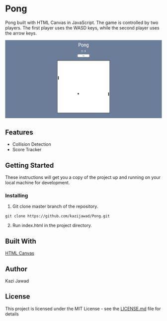 # Pong
Pong built with HTML Canvas in JavaScript. The game is controlled by two players. The first player uses the WASD keys, while the second player uses the arrow keys.

![Preview](https://github.com/kazijawad/Pong/blob/master/assets/preview.jpg)

## Features
- Collision Detection
- Score Tracker

## Getting Started
These instructions will get you a copy of the project up and running on your local machine for development.

### Installing
1. Git clone master branch of the repository.

```
git clone https://github.com/kazijawad/Pong.git
```

2. Run index.html in the project directory.

## Built With
[HTML Canvas](https://developer.mozilla.org/en-US/docs/Web/API/Canvas_API)

## Author
Kazi Jawad

## License
This project is licensed under the MIT License - see the [LICENSE.md](LICENSE.md) file for details